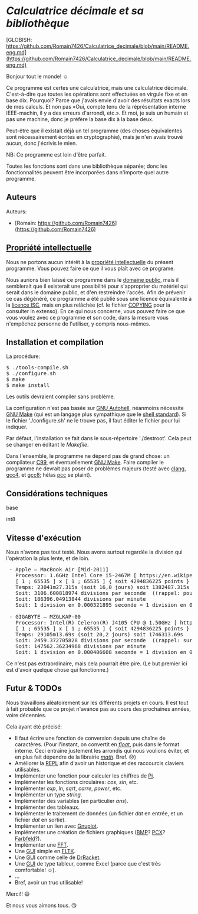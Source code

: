 # *Calculatrice décimale et sa bibliothèque*

[GLOBISH: https://github.com/Romain7426/Calculatrice_decimale/blob/main/README.eng.md](https://github.com/Romain7426/Calculatrice_decimale/blob/main/README.eng.md)

Bonjour tout le monde! ☺ 

Ce programme est certes une calculatrice, mais une calculatrice décimale. C'est-à-dire que toutes les opérations sont effectuées en virgule fixe et en base dix. Pourquoi? Parce que j'avais envie d'avoir des résultats exacts lors de mes calculs. Et non pas «Oui, compte tenu de la réprésentation interne IEEE-machin, il y a des erreurs d'arrondi, etc.». Et moi, je suis un humain et pas une machine, donc je préfère la base dix à la base deux. 

Peut-être que il existait déjà un tel programme (des choses équivalentes sont nécessairement écrites en cryptographie), mais je n'en avais trouvé aucun, donc j'écrivis le mien. 

NB: Ce programme est loin d'être parfait. 

Toutes les fonctions sont dans une bibliothèque séparée; donc les fonctionnalités peuvent être incorporées dans n'importe quel autre programme. 


## Auteurs  
 
Auteurs: 
 - [Romain: https://github.com/Romain7426](https://github.com/Romain7426)


## [Propriété intellectuelle](https://fr.wikipedia.org/wiki/Propri%C3%A9t%C3%A9_intellectuelle) 
 
Nous ne portons aucun intérêt à la [propriété intellectuelle](https://fr.wikipedia.org/wiki/Propri%C3%A9t%C3%A9_intellectuelle) du présent programme. Vous pouvez faire ce que il vous plaît avec ce programe. 

Nous aurions bien laissé ce programme dans le [domaine public](https://fr.wikipedia.org/wiki/Domaine_public_(propri%C3%A9t%C3%A9_intellectuelle)), mais il semblerait que il existerait une possibilité pour s'approprier du matériel qui serait dans le domaine public, et d'en restreindre l'accès. Afin de prévenir ce cas dégénéré, ce programme a été publié sous une licence équivalente à la [licence ISC](https://fr.wikipedia.org/wiki/Licence_ISC), mais en plus relâchée (cf. le fichier [COPYING](https://github.com/Romain7426/Calculatrice_decimale/blob/main/COPYING) pour la consulter in extenso). En ce qui nous concerne, vous pouvez faire ce que vous voulez avec ce programme et son code, dans la mesure vous n'empêchez personne de l'utiliser, y compris nous-mêmes. 


## Installation et compilation

La procédure: 

<pre>
$ ./tools-compile.sh
$ ./configure.sh
$ make 
$ make install 
</pre>

Les outils devraient compiler sans problème. 

La configuration n'est pas basée sur [GNU Autohell](https://en.wikipedia.org/wiki/Autohell), néanmoins nécessite [GNU Make](https://en.wikipedia.org/wiki/GNU_make) (qui est un langage plus sympathique que le [shell standard](https://fr.wikipedia.org/wiki/Bourne_shell)). Si le fichier './configure.sh' ne le trouve pas, il faut éditer le fichier pour lui indiquer. 

Par défaut, l'installation se fait dans le sous-répertoire './destroot'. Cela peut se changer en éditant le *Makefile*. 

Dans l'ensemble, le programme ne dépend pas de grand chose: un compilateur [C99](https://fr.wikipedia.org/wiki/C_(langage)#Normalisation), et éventuellement [GNU Make](https://en.wikipedia.org/wiki/GNU_make). Faire compiler le programme ne devrait pas poser de problèmes majeurs (testé avec [clang](https://fr.wikipedia.org/wiki/Clang), [gcc4](https://fr.wikipedia.org/wiki/GNU_Compiler_Collection), et [gcc8](https://fr.wikipedia.org/wiki/GNU_Compiler_Collection); hélas [pcc](https://en.wikipedia.org/wiki/Portable_C_Compiler) se plaint).  


## Considérations techniques


base 

int8 

## Vitesse d'exécution

Nous n'avons pas tout testé. Nous avons surtout regardée la division qui l'opération la plus lente, et de loin. 

<pre>
 - Apple — MacBook Air [Mid-2011] 
   Processor: 1.6GHz Intel Core i5-2467M [ https://en.wikipedia.org/wiki/List_of_Intel_Core_i5_processors ] 
   [ 1 ; 65535 ] x [ 1 ; 65535 ] { soit 4294836225 points } -> all succeeded      // Actual count matches: 4294836225 ( 4294967296 - 131071 ) 
   Temps: 23041m27.315s (soit 16,0 jours) soit 1382487.315s 
   Soit: 3106.600818974 divisions par seconde  ((rappel: pour sur un processeur cadencé à 1.6 giga-opérations par seconde, soit 0.5 million [515k] cycles nécessaires…!) 
   Soit: 186396.04913844 divisions par minute 
   Soit: 1 division en 0.000321895 seconde = 1 division en 0.321895 milli-seconde = 1 division en 321.895 micro-secondes 

 - GIGABYTE — MZGLKAP-00 
   Processor: Intel(R) Celeron(R) J4105 CPU @ 1.50GHz [ https://en.wikipedia.org/wiki/List_of_Intel_Celeron_microprocessors ] 
   [ 1 ; 65535 ] x [ 1 ; 65535 ] { soit 4294836225 points } -> all succeeded      // Actual count matches: 4294836225 ( 4294967296 - 131071 ) 
   Temps: 29105m13.69s (soit 20,2 jours) soit 1746313.69s 
   Soit: 2459.372705828 divisions par seconde  ((rappel: sur un processeur cadencé à 1.5 giga-opérations par seconde, soit 0.6 million [610k] cycles nécessaires…!) 
   Soit: 147562.36234968 divisions par minute 
   Soit: 1 division en 0.000406608 seconde = 1 division en 0.406608 milli-seconde = 1 division en 406.608 micro-secondes 
</pre>

Ce n'est pas extraordinaire, mais cela pourrait être pire. (Le but premier ici est d'avoir quelque chose qui fonctionne.) 

## Futur & TODOs  

Nous travaillons aléatoirement sur les différents projets en cours. Il est tout à fait probable que ce projet n'avance pas au cours des prochaines années, voire décennies. 

Cela ayant été précisé: 
 - Il faut écrire une fonction de conversion depuis une chaîne de caractères. 
   (Pour l'instant, on convertit en [*float*](https://en.wikipedia.org/wiki/Single-precision_floating-point_format), puis dans le format interne. Ceci entraîne justement les arrondis qui nous voulions éviter, et en plus fait dépendre de la librairie [*math*](https://fr.wikipedia.org/wiki/Math.h). Bref. ☹)
 - Améliorer la [REPL](https://en.wikipedia.org/wiki/Read%E2%80%93eval%E2%80%93print_loop) afin d'avoir un historique et des raccourcis claviers utilisables. 
 - Implémenter une fonction pour calculer les chiffres de [Pi](https://fr.wikipedia.org/wiki/Pi). 
 - Implémenter les fonctions circulaires: *cos*, *sin*, etc. 
 - Implémenter *exp*, *ln*, *sqrt*, *carre*, *power*, etc. 
 - Implémenter un type *string*. 
 - Implémenter des variables (en particulier *ans*). 
 - Implémenter des tableaux. 
 - Implémenter le traitement de données (un fichier *dat* en entrée, et un fichier *dat* en sortie). 
 - Implémenter un lien avec [Gnuplot](https://fr.wikipedia.org/wiki/Gnuplot). 
 - Implémenter une création de fichiers graphiques ([BMP](https://fr.wikipedia.org/wiki/Windows_bitmap)? [PCX](https://fr.wikipedia.org/wiki/PCX)? [Farbfeld](https://tools.suckless.org/farbfeld/)?). 
 - Implémenter une [FFT](https://fr.wikipedia.org/wiki/Transformation_de_Fourier_rapide). 
 - Une [GUI](https://fr.wikipedia.org/wiki/Interface_graphique) simple en [FLTK](https://fr.wikipedia.org/wiki/FLTK). 
 - Une [GUI](https://fr.wikipedia.org/wiki/Interface_graphique) comme celle de [DrRacket](https://fr.wikipedia.org/wiki/Racket_(langage)). 
 - Une [GUI](https://fr.wikipedia.org/wiki/Interface_graphique) de type tableur, comme Excel (parce que c'est très comfortable! ☺). 
 - … 
 - Bref, avoir un truc utilisable! 


Merci!! :smile: 

Et nous vous aimons tous. :kissing_heart: 

 

